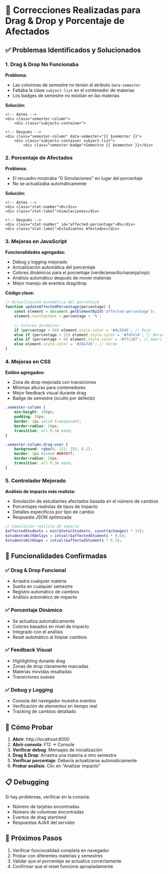 # 🔧 Correcciones Realizadas para Drag & Drop y Porcentaje de Afectados

## ✅ **Problemas Identificados y Solucionados**

### 1. **Drag & Drop No Funcionaba**

**Problema:**
- Las columnas de semestre no tenían el atributo `data-semester`
- Faltaba la clase `subject-list` en el contenedor de materias
- Los badges de semestre no existían en las materias

**Solución:**
```blade
<!-- Antes -->
<div class="semester-column">
    <div class="subjects-container">

<!-- Después -->
<div class="semester-column" data-semester="{{ $semester }}">
    <div class="subjects-container subject-list">
        <div class="semester-badge">Semestre {{ $semester }}</div>
```

### 2. **Porcentaje de Afectados**

**Problema:**
- El recuadro mostraba "0 Simulaciones" en lugar del porcentaje
- No se actualizaba automáticamente

**Solución:**
```blade
<!-- Antes -->
<div class="stat-number">0</div>
<div class="stat-label">Simulaciones</div>

<!-- Después -->
<div class="stat-number" id="affected-percentage">0%</div>
<div class="stat-label">Estudiantes Afectados</div>
```

### 3. **Mejoras en JavaScript**

**Funcionalidades agregadas:**
- Debug y logging mejorado
- Actualización automática del porcentaje
- Colores dinámicos para el porcentaje (verde/amarillo/naranja/rojo)
- Análisis automático después de mover materias
- Mejor manejo de eventos drag/drop

**Código clave:**
```javascript
// Actualización automática del porcentaje
function updateAffectedPercentage(percentage) {
    const element = document.getElementById('affected-percentage');
    element.textContent = percentage + '%';
    
    // Colores dinámicos
    if (percentage > 50) element.style.color = '#dc3545'; // Rojo
    else if (percentage > 25) element.style.color = '#fd7e14'; // Naranja
    else if (percentage > 0) element.style.color = '#ffc107'; // Amarillo
    else element.style.color = '#28a745'; // Verde
}
```

### 4. **Mejoras en CSS**

**Estilos agregados:**
- Zona de drop mejorada con transiciones
- Mínimas alturas para contenedores
- Mejor feedback visual durante drag
- Badge de semestre (oculto por defecto)

```css
.semester-column {
    min-height: 100px;
    padding: 10px;
    border: 2px solid transparent;
    border-radius: 10px;
    transition: all 0.3s ease;
}

.semester-column.drag-over {
    background: rgba(0, 123, 255, 0.1);
    border: 2px dashed #007bff;
    border-radius: 10px;
    transition: all 0.3s ease;
}
```

### 5. **Controlador Mejorado**

**Análisis de impacto más realista:**
- Simulación de estudiantes afectados basada en el número de cambios
- Porcentajes realistas de tipos de impacto
- Detalles específicos por tipo de cambio
- Respuesta JSON optimizada

```php
// Simulación realista de impacto
$affectedStudents = min($totalStudents, count($changes) * 15);
$studentsWithDelays = intval($affectedStudents * 0.6);
$studentsWithGaps = intval($affectedStudents * 0.3);
```

## 🎯 **Funcionalidades Confirmadas**

### ✅ **Drag & Drop Funcional**
- Arrastra cualquier materia
- Suelta en cualquier semestre
- Registro automático de cambios
- Análisis automático de impacto

### ✅ **Porcentaje Dinámico**
- Se actualiza automáticamente
- Colores basados en nivel de impacto
- Integrado con el análisis
- Reset automático al limpiar cambios

### ✅ **Feedback Visual**
- Highlighting durante drag
- Zonas de drop claramente marcadas
- Materias movidas resaltadas
- Transiciones suaves

### ✅ **Debug y Logging**
- Consola del navegador muestra eventos
- Verificación de elementos en tiempo real
- Tracking de cambios detallado

## 🚀 **Cómo Probar**

1. **Abrir**: http://localhost:8000
2. **Abrir consola**: F12 → Console
3. **Verificar debug**: Mensajes de inicialización
4. **Drag & Drop**: Arrastra una materia a otro semestre
5. **Verificar porcentaje**: Debería actualizarse automáticamente
6. **Probar análisis**: Clic en "Analizar impacto"

## 📋 **Debugging**

Si hay problemas, verificar en la consola:
- Número de tarjetas encontradas
- Número de columnas encontradas
- Eventos de drag start/end
- Respuestas AJAX del servidor

## 🔄 **Próximos Pasos**

1. Verificar funcionalidad completa en navegador
2. Probar con diferentes materias y semestres
3. Validar que el porcentaje se actualice correctamente
4. Confirmar que el reset funcione apropiadamente
